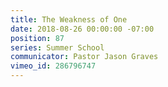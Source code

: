 ```yaml
---
title: The Weakness of One
date: 2018-08-26 00:00:00 -07:00
position: 87
series: Summer School
communicator: Pastor Jason Graves
vimeo_id: 286796747
---
```


